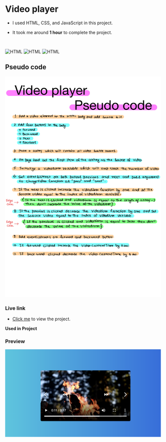 # Video player

- I used HTML, CSS, and JavaScript in this project. 

- It took me around **1 hour** to complete the project.


<br>

![HTML](https://img.shields.io/badge/-HTML-D4F6CC?logo=HTML5)
![HTML](https://img.shields.io/badge/CSS-1955b5?logo=CSS3)
![HTML](https://img.shields.io/badge/JavaScript-000000?logo=javascript)

## Pseudo code
![pseudo-code](./pseudo-code.jpeg)

### Live link

- [Click me](https://my-video-player-app.vercel.app/) to view the project.



**Used in Project**



### Preview

![screeenshot](./screenshot.png)